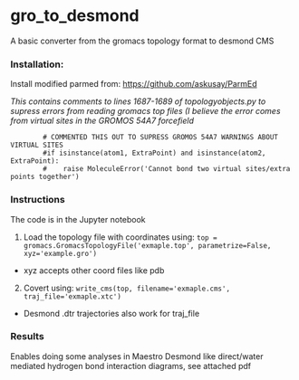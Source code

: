 # gro_to_desmond
A basic converter from the gromacs topology format to desmond CMS

### Installation:
Install modified parmed from: https://github.com/askusay/ParmEd

*This contains comments to lines 1687-1689 of topologyobjects.py to supress errors from reading gromacs top files (I believe the error comes from virtual sites in the GROMOS 54A7 forcefield*
```
        # COMMENTED THIS OUT TO SUPRESS GROMOS 54A7 WARNINGS ABOUT VIRTUAL SITES
        #if isinstance(atom1, ExtraPoint) and isinstance(atom2, ExtraPoint):
        #    raise MoleculeError('Cannot bond two virtual sites/extra points together')
```
### Instructions
The code is in the Jupyter notebook
1) Load the topology file with coordinates using: `top = gromacs.GromacsTopologyFile('exmaple.top', parametrize=False, xyz='example.gro')`
  - xyz accepts other coord files like pdb 
2) Covert using: `write_cms(top, filename='exmaple.cms', traj_file='exmaple.xtc')`
  - Desmond .dtr trajectories also work for traj_file

### Results 
Enables doing some analyses in Maestro Desmond like direct/water mediated hydrogen bond interaction diagrams, see attached pdf 
